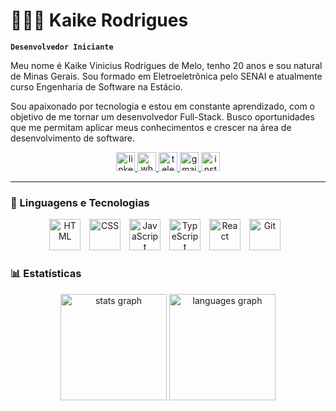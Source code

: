 # 👩🏻‍💻 Kaike Rodrigues

**`Desenvolvedor Iniciante`**

Meu nome é Kaike Vinicius Rodrigues de Melo, tenho 20 anos e sou natural de Minas Gerais. Sou formado em Eletroeletrônica pelo SENAI e atualmente curso Engenharia de Software na Estácio.

Sou apaixonado por tecnologia e estou em constante aprendizado, com o objetivo de me tornar um desenvolvedor Full-Stack. Busco oportunidades que me permitam aplicar meus conhecimentos e crescer na área de desenvolvimento de software.

<div align="center">
  <a href="https://www.linkedin.com/in/kaike-rodrigues-0b8561358/" target="_blank">
    <img src="https://img.shields.io/static/v1?message=LinkedIn&logo=linkedin&label=&color=0077B5&logoColor=white&labelColor=&style=for-the-badge" height="30" alt="linkedin logo"/>
  </a>
  <a href="https://wa.me/55988383004" target="_blank">
    <img src="https://img.shields.io/static/v1?message=Whatsapp&logo=whatsapp&label=&color=25D366&logoColor=white&labelColor=&style=for-the-badge" height="30" alt="whatsapp logo"/>
  </a>
  <a href="https://t.me/kaikevinicius" target="_blank">
    <img src="https://img.shields.io/static/v1?message=Telegram&logo=telegram&label=&color=2CA5E0&logoColor=white&labelColor=&style=for-the-badge" height="30" alt="telegram logo"/>
  </a>
  <a href="mailto:kaikevinicius789@gmail.com" target="_blank">
    <img src="https://img.shields.io/static/v1?message=Gmail&logo=gmail&label=&color=D14836&logoColor=white&labelColor=&style=for-the-badge" height="30" alt="gmail logo"/>
  </a>
  <a href="https://instagram.com/kaike.vinicius.r" target="_blank">
    <img src="https://img.shields.io/static/v1?message=Instagram&logo=instagram&label=&color=E4405F&logoColor=white&labelColor=&style=for-the-badge" height="30" alt="instagram logo"/>
  </a>
</div>

---

### 🤖 Linguagens e Tecnologias


<div align="center">
  <img 
      alt="HTML"
      title="HTML5" 
      width="50px" 
      style="padding-right: 10px;" 
      src="https://cdn.jsdelivr.net/gh/devicons/devicon@latest/icons/html5/html5-original.svg" 
  />
  <img 
      alt="CSS" 
      title="CSS3"
      width="50px" 
      style="padding-right: 10px;" 
      src="https://cdn.jsdelivr.net/gh/devicons/devicon@latest/icons/css3/css3-original.svg" 
  />
  <img 
      alt="JavaScript" 
      title="JavaScript"
      width="50px" 
      style="padding-right: 10px;" 
      src="https://cdn.jsdelivr.net/gh/devicons/devicon@latest/icons/javascript/javascript-original.svg" 
  />
  <img 
      alt="TypeScript"
      title="TypeScript" 
      width="50px" 
      style="padding-right: 10px;" 
      src="https://cdn.jsdelivr.net/gh/devicons/devicon@latest/icons/typescript/typescript-original.svg" 
  />
  <img 
      alt="React"
      title="React" 
      width="50px" 
      style="padding-right: 10px;" 
      src="https://cdn.jsdelivr.net/gh/devicons/devicon@latest/icons/react/react-original.svg" 
  />
  <img 
      alt="Git" 
      title="Git"
      width="50px" 
      style="padding-right: 10px;" 
      src="https://cdn.jsdelivr.net/gh/devicons/devicon@latest/icons/git/git-original.svg" 
  />
</div>





### 📊 Estatísticas


<div align="center">
  <img src="https://github-readme-stats.vercel.app/api?username=kaikerod&hide_title=false&hide_rank=false&show_icons=true&include_all_commits=true&count_private=true&disable_animations=false&theme=github_dark&locale=en&hide_border=true&order=1" height="170" alt="stats graph"  />
  <img src="https://github-readme-stats.vercel.app/api/top-langs?username=kaikerod&locale=en&hide_title=false&layout=compact&card_width=320&langs_count=5&theme=github_dark&hide_border=true&order=2" height="170" alt="languages graph"  />
</div>
